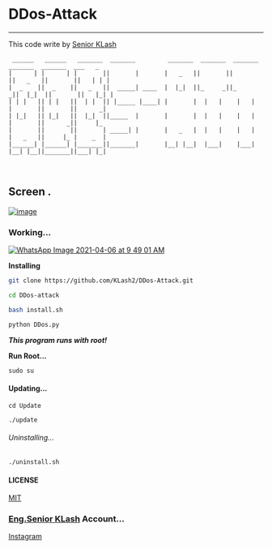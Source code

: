 # DDos-Attack
<hr>

This code write by [Senior KLash](https://github.com/KLash2/)
<br>

```
 ______   ______   _______  _______         _______  _______  _______  _______  _______  ___   _
|      | |      | |       ||       |       |   _   ||       ||       ||   _   ||       ||   | | |
|  _    ||  _    ||   _   ||  _____| ____  |  |_|  ||_     _||_     _||  |_|  ||       ||   |_| |
| | |   || | |   ||  | |  || |_____ |____| |       |  |   |    |   |  |       ||       ||      _|
| |_|   || |_|   ||  |_|  ||_____  |       |       |  |   |    |   |  |       ||      _||     |_
|       ||       ||       | _____| |       |   _   |  |   |    |   |  |   _   ||     |_ |    _  |
|______| |______| |_______||_______|       |__| |__|  |___|    |___|  |__| |__||_______||___| |_|
```
<br>

## Screen .
[![image](https://f.top4top.io/p_3464uuotn1.png)](https://github.com/KLash2/DDos-Attack)

### Working...
[![WhatsApp Image 2021-04-06 at 9 49 01 AM](https://user-images.githubusercontent.com/78996423/113662510-7d4b3c00-96bd-11eb-862c-523b47d9544b.jpeg)](https://github.com/mrprogrammer2938/DDos-Attack)

**Installing**
``` sh
git clone https://github.com/KLash2/DDos-Attack.git

cd DDos-attack

bash install.sh

python DDos.py

```

*****This program runs with root!*****

****Run Root...****
```
sudo su
```

#### Updating...
```
cd Update

./update
```

###### Uninstalling...
```
./uninstall.sh
```

#### LICENSE
[MIT](https://github.com/DDos-Attack/DDos-Attack/blob/master/LICENSE)

### [Eng.Senior KLash](https://github.com/KLash2) Account...
[Instagram](https://instagram.com/my.ra3d)

